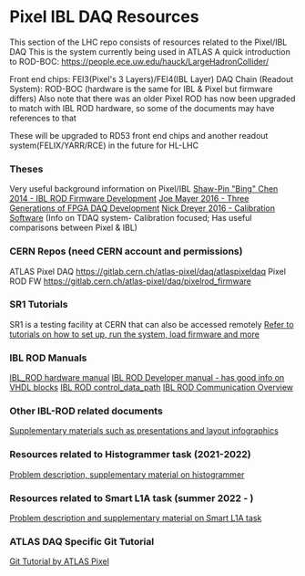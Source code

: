 # Pixel IBL DAQ Resources 
This section of the LHC repo consists of resources related to the Pixel/IBL DAQ
This is the system currently being used in ATLAS 
A quick introduction to ROD-BOC: https://people.ece.uw.edu/hauck/LargeHadronCollider/

Front end chips: FEI3(Pixel's 3 Layers)/FEI4(IBL Layer)
DAQ Chain (Readout System): ROD-BOC (hardware is the same for IBL & Pixel but firmware differs) 
Also note that there was an older Pixel ROD has now been upgraded to match with IBL ROD hardware, so some of the documents may have references to that

These will be upgraded to RD53 front end chips and another readout system(FELIX/YARR/RCE) in the future for HL-LHC
 

### Theses 
Very useful background information on Pixel/IBL
[Shaw-Pin "Bing" Chen 2014 - IBL ROD Firmware Development][1]
[Joe Mayer 2016 - Three Generations of FPGA DAQ Development][2]
[Nick Dreyer 2016 - Calibration Software][3]
(Info on TDAQ system- Calibration focused; Has useful comparisons between Pixel & IBL)

### CERN Repos (need CERN account and permissions) 
ATLAS Pixel DAQ   https://gitlab.cern.ch/atlas-pixel/daq/atlaspixeldaq
Pixel ROD FW      https://gitlab.cern.ch/atlas-pixel/daq/pixelrod_firmware


### SR1 Tutorials 
SR1 is a testing facility at CERN that can also be accessed remotely
[Refer to tutorials on how to set up, run the system, load firmware and more][4]

### IBL ROD Manuals 
[IBL_ROD  hardware manual][5]
[IBL ROD Developer manual - has good info on VHDL blocks][6]
[IBL ROD control_data_path][7]
[IBL ROD Communication Overview][8]

### Other IBL-ROD related documents 
[Supplementary materials such as presentations and layout infographics][9]

### Resources related to Histogrammer task (2021-2022) 
[Problem description, supplementary material on histogrammer][10]

### Resources related to Smart L1A task (summer 2022 - ) 
[Problem description and supplementary material on Smart L1A task][11]

### ATLAS DAQ Specific Git Tutorial 
[Git Tutorial by ATLAS Pixel][12]

[1]: ../thesese/BingThesis.pdf
[2]: ../thesese/Joe_Mayer_Thesis.pdf
[3]: ../thesese/NickDreyer_Thesis.pdf
[4]: ../Pixel_IBL/SR1_Tutorials/
[5]: ../Pixel_IBL/IBL_ROD_Manuals/IBL_ROD_revD_HW_manual.pdf
[6]: ../Pixel_IBL/IBL_ROD_Manuals/IBL_ROD_Developer_Manual.pdf
[7]: ../Pixel_IBL/IBL_ROD_Manuals/IBL_ROD_control_data_path.pdf
[8]: ../Pixel_IBL/IBL_ROD_Manuals/IBL_ROD_Communication_Overview.pdf
[9]: ../Pixel_IBL/IBL_ROD_other_info/
[10]: ../Pixel_IBL/Histogrammer_resources/
[11]: ../Pixel_IBL/Smart_L1A/
[12]: ../Pixel_IBL/ATLAS_DAQ_git_tutorial/git-tutorial.pdf






